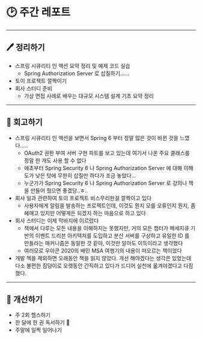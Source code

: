 # 🕑 주간 레포트

---

## 🖊 정리하기

- 스프링 시큐리티 인 액션 요약 정리 및 예제 코드 실습
  - Spring Authorization Server 로 삽질하기……
- 토이 프로젝트 깔짝이기
- 회사 스터디 준비
  - 가상 면접 사례로 배우는 대규모 시스템 설계 기초 요약 정리

---

## 💭 회고하기

- 스프링 시큐리티 인 액션을 보면서 Spring 6 부터 정말 많은 것이 바뀐 것을 느꼈다…..
  - OAuth2 권한 부여 서버 구현 파트를 보고 있는데 여기서 나온 주요 클래스를 정말 한 개도 사용 할 수 없다
  - 애초부터 Spring Security 6 나 Spring Authorization Server 에 대해 이해도가 낮은 탓에 무한히 삽질만 하다가 조금 놓았다…
  - 누군가가 Spring Security 6 나 Spring Authorization Server 로 강의나 책을 만들어 줬으면 좋겠당..ㅎ..
- 회사 일과 관련하여 토이 프로젝트 비스무리한걸 깔짝이고 있다
  - 사용자에게 알림을 발송하는 프로젝트인데, 이것도 뭔지 모를 오류인지 뭔지, 좀 헤매고 있지만 어떻게든 되겠지 하는 마음으로 하고 있다
- 회사 스터디는 이제 막바지에 이르렀다
  - 책에서 다루는 모든 내용을 이해하지는 못했지만, 거의 모든 챕터가 메세지큐 기반의 이벤트 드리븐 아키텍처를 도입하고 분산 서버를 구상하고 유일한 ID 를 만들라는 매커니즘은 동일한 것 같아, 이것만 알아도 이득이라고 생각했다
  - 여러모로 우아콘 2020의 배민 MSA 여행기의 내용이 떠오르는 책이었다
- 개발 책을 제외하면 오래동안 책을 읽지 않았다. 개선 해야겠다는 생각은 있었는데 다소 불편한 짐덩이로 오랫동안 간직하고 있다가 드디어 실천에 옮겨야겠다고 다짐했다.

---

## 🥊 개선하기

- 주 2회 헬스하기
- 한 달에 한 권 독서하기 📖
- 주말에 일찍 일어나기
